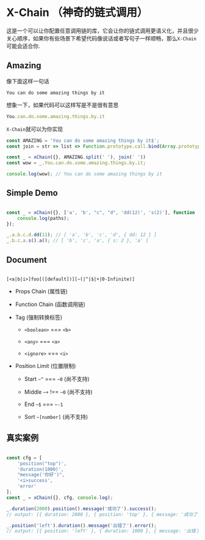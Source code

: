 # X-Chain （神奇的链式调用）

这是一个可以让你配置任意调用链的库，它会让你的链式调用更语义化，并且很少关心顺序，如果你有些场景下希望代码像说话或者写句子一样顺畅，那么`X-Chain`可能会适合你.

## Amazing

像下面这样一句话

```
You can do some amazing things by it
```

想象一下，如果代码可以这样写是不是很有意思

```javascript
You.can.do.some.amazing.things.by.it
```

`X-Chain`就可以为你实现

```javascript
const AMAZING = 'You can do some amazing things by it$';
const join = str => list => Function.prototype.call.bind(Array.prototype.join)(list, str);

const _ = xChain({}, AMAZING.split(' '), join(' '))
const wow = _.You.can.do.some.amazing.things.by.it;

console.log(wow); // You can do some amazing things by it
```

## Simple Demo

```javascript

const _ = xChain({}, ['a', 'b', "c", "d", 'dd(12)', 's(2)'], function (paths) {
    console.log(paths);
});

_.a.b.c.d.dd(11); // [ 'a', 'b', 'c', 'd', { dd: 12 } ]
_.b.c.a.s().a(); // [ 'b', 'c', 'a', { s: 2 }, 'a' ]


```

## Document

```none

[<a|b|i>]foo[([default])][~(|^|$|+|0-Infinite)]

```

- Props Chain (属性链)

- Function Chain (函数调用链)

- Tag (强制转换标签)
  - `<boolean>` === `<b>`

  - `<any>` === `<a>`

  - `<ignore>` === `<i>`

- Position Limit (位置限制)
  - Start `~^` === `~0` (尚不支持)

  - Middle `~+` !== `~0` (尚不支持)

  - End `~$` === `~-1`

  - Sort `~[number]` (尚不支持)
  

## 真实案例
  
```javascript

const cfg = [
    'position("top")',
    'duration(1000)',
    "message('你好')",
    '<i>success',
    'error'
];
const _ = xChain({}, cfg, console.log);

_.duration(2000).position().message('成功了').success();
// output: [{ duration: 2000 }, { position: 'top' }, { message: '成功了' }]

_.position('left').duration().message('出错了').error();
// output: [{ position: 'left' }, { duration: 1000 }, { message: '出错了' }, 'error']

```
